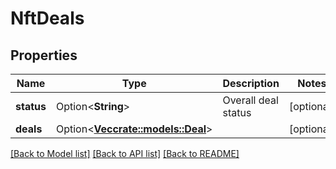 # NftDeals

## Properties

Name | Type | Description | Notes
------------ | ------------- | ------------- | -------------
**status** | Option<**String**> | Overall deal status | [optional]
**deals** | Option<[**Vec<crate::models::Deal>**](Deal.md)> |  | [optional]

[[Back to Model list]](../README.md#documentation-for-models) [[Back to API list]](../README.md#documentation-for-api-endpoints) [[Back to README]](../README.md)


